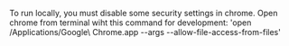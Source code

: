 To run locally, you must disable some security settings in chrome. Open chrome from terminal wiht this command for development: 
'open /Applications/Google\ Chrome.app --args --allow-file-access-from-files'